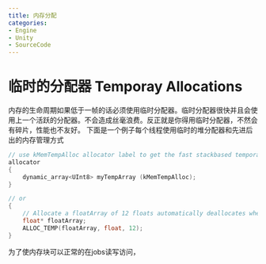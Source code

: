 ```yaml
---
title: 内存分配
categories:
- Engine
- Unity
- SourceCode
---
```

# 临时的分配器 Temporay Allocations
内存的生命周期如果低于一帧的话必须使用临时分配器。临时分配器很快并且会使用上一个活跃的分配器。不会造成丝毫浪费。反正就是你得用临时分配器，不然会有碎片，性能也不友好。
下面是一个例子每个线程使用临时的堆分配器和先进后出的内存管理方式
```C++
// use kMemTempAlloc allocator label to get the fast stackbased temporary allocator
allocator
{
    dynamic_array<UInt8> myTempArray (kMemTempAlloc);
}

// or
{
    // Allocate a floatArray of 12 floats automatically deallocates when leaving the {} scope
    float* floatArray;
    ALLOC_TEMP(floatArray, float, 12);
}
```
为了使内存块可以正常的在jobs读写访问，